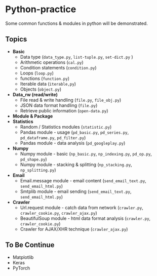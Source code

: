 # Python-practice
Some common functions &amp; modules in python will be demonstrated.
## Topics
- **Basic**
    - Data type (`data_type.py`, `list-tuple.py`, `set-dict.py` )
    - Arithmetic operations (`cal.py`)
    - Condition statements (`condition.py`)
    - Loops (`loop.py`)
    - functions (`function.py`)
    - Iterable data (`iterable,py`)
    - Objects (`object.py`)
- **Data_rw (read/write)**
    - File read & write handling (`file.py`, `file_obj.py`)
    - JSON data format handling (`file.py`)
    - Retrieve public information (`open-data.py`)
- **Module & Package**
- **Statistics**
    - Random / Statistics modules (`statistic.py`)
    - Pandas module - usage (`pd_basic.py`, `pd_series.py`, `pd_dataframe.py`, `pd_filter.py`)
    - Pandas module - data analysis (`pd_googleplay.py`)
- **Numpy**
    - Numpy module - basic (`np_basic.py`, `np_indexing.py`, `pd_op.py`, `pd_shape.py`)
    - Numpy module - stacking & splitting (`np_stacking.py`, `np_splitting.py`)
- **Email**
    - Email.message module - email content (`send_email_text.py`, `send_email_html.py`)
    - Smtplib module - email sending (`send_email_text.py`, `send_email_html.py`)
- **Crawler**
    - Url.request module - catch data from network (`crawler.py`, `crawler_cookie.py`, `crawler_ajax.py`)
    - BeautifulSoup module - html data format analysis (`crawler.py`, `crawler_cookie.py`)
    - Crawler for AJAX/XHR technique (`crawler_ajax.py`)
## To Be Continue
- Matplotlib
- Keras
- PyTorch